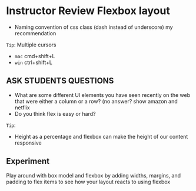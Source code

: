 # Instructor Review Flexbox layout
* Naming convention of css class (dash instead of underscore) my recommendation

`Tip`: Multiple cursors 
* `mac` cmd+shift+L 
* `win` ctrl+shift+L

## ASK STUDENTS QUESTIONS
* What are some different UI elements you have seen recently on the web that were either a column or a row? (no answer? show amazon and netflix
* Do you think flex is easy or hard?

`Tip`:
* Height as a percentage and flexbox can make the height of our content responsive

## Experiment
Play around with box model and flexbox by adding widths, margins, and padding to flex items to see how your layout reacts to using flexbox

